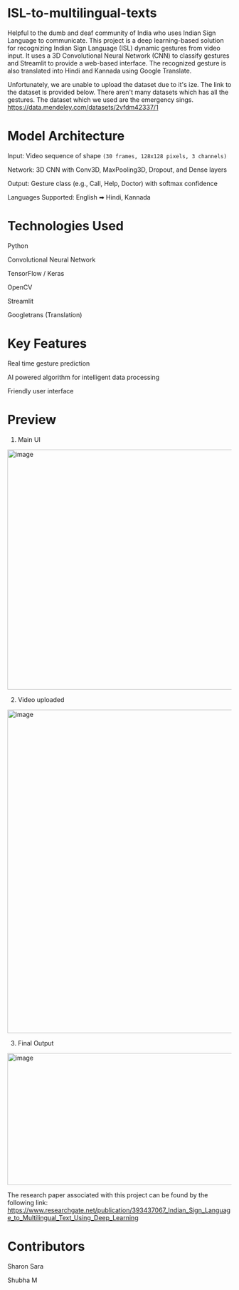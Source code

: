 # ISL-to-multilingual-texts
Helpful to the dumb and deaf community of India who uses Indian Sign Language to communicate.
This project is a deep learning-based solution for recognizing Indian Sign Language (ISL) dynamic gestures from video input. It uses a 3D Convolutional Neural Network (CNN) to classify gestures and Streamlit to provide a web-based interface. The recognized gesture is also translated into Hindi and Kannada using Google Translate.

Unfortunately, we are unable to upload the dataset due to it's ize. The link to the dataset is provided below. There aren't many datasets which has all the gestures. The dataset which we used are the emergency sings.
https://data.mendeley.com/datasets/2vfdm42337/1

# Model Architecture
Input: Video sequence of shape `(30 frames, 128x128 pixels, 3 channels)`

Network: 3D CNN with Conv3D, MaxPooling3D, Dropout, and Dense layers

Output: Gesture class (e.g., Call, Help, Doctor) with softmax confidence

Languages Supported: English ➡ Hindi, Kannada

# Technologies Used
Python

Convolutional Neural Network

TensorFlow / Keras

OpenCV

Streamlit

Googletrans (Translation)

# Key Features
Real time gesture prediction

AI powered algorithm for intelligent data processing

Friendly user interface

# Preview
1. Main UI
<img width="1239" height="539" alt="image" src="https://github.com/user-attachments/assets/e6cae22b-3165-43a1-a1a4-2773b2428bb7" />

2. Video uploaded 
<img width="946" height="726" alt="image" src="https://github.com/user-attachments/assets/5b32964e-ac73-49af-b2ec-9316261820d9" />

3. Final Output
<img width="918" height="296" alt="image" src="https://github.com/user-attachments/assets/6c6ebbb7-7aae-4ca6-9a0d-b2a9eeed9636" />

The research paper associated with this project can be found by the following link:
https://www.researchgate.net/publication/393437067_Indian_Sign_Language_to_Multilingual_Text_Using_Deep_Learning

# Contributors
Sharon Sara

Shubha M
